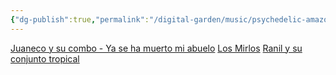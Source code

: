 ```yaml
---
{"dg-publish":true,"permalink":"/digital-garden/music/psychedelic-amazonian-cumbia/","tags":["tune-for-mood"],"updated":"2023-12-08T19:22:25.217-07:00"}
---
```


[Juaneco y su combo - Ya se ha muerto mi abuelo](https://www.youtube.com/watch?v=cBQi8PVq4uI)
[Los Mirlos](https://youtu.be/-JjTcZGkNdI?si=6vOaWz017FKsCMYI&t=64)
[Ranil y su conjunto tropical](https://analogafrica.bandcamp.com/album/ranil-y-su-conjunto-tropical-limited-dance-edition-nr-11)

